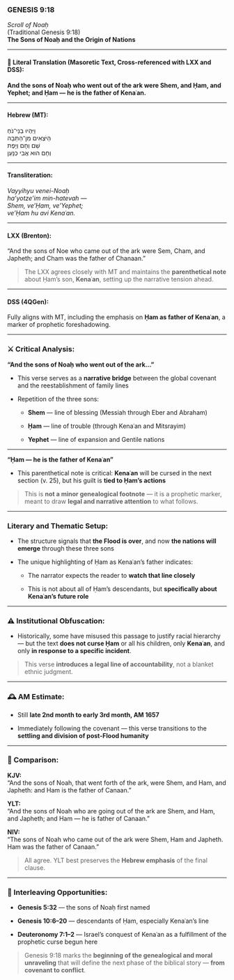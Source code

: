 ### **GENESIS 9:18**

_Scroll of Noaḥ_  
(Traditional Genesis 9:18)  
**The Sons of Noaḥ and the Origin of Nations**

---

#### 📜 Literal Translation (Masoretic Text, Cross-referenced with LXX and DSS):

**And the sons of Noaḥ who went out of the ark were Shem, and Ḥam, and Yephet; and Ḥam — he is the father of Kenaʿan.**

---

#### Hebrew (MT):

וַיִּהְיוּ בְנֵי־נֹחַ  
הַיֹּצְאִים מִן־הַתֵּבָה  
שֵׁם וְחָם וְיָפֶת  
וְחָם הוּא אֲבִי כְנָעַן

---

#### Transliteration:

_Vayyihyu venei-Noaḥ  
ha’yotze’im min-hatevah —  
Shem, ve’Ḥam, ve’Yephet;  
ve’Ḥam hu avi Kenaʿan._

---

#### LXX (Brenton):

“And the sons of Noe who came out of the ark were Sem, Cham, and Japheth; and Cham was the father of Chanaan.”

> The LXX agrees closely with MT and maintains the **parenthetical note** about Ḥam’s son, **Kenaʿan**, setting up the narrative tension ahead.

---

#### DSS (4QGen):

Fully aligns with MT, including the emphasis on **Ḥam as father of Kenaʿan**, a marker of prophetic foreshadowing.

---

### ⚔️ Critical Analysis:

**“And the sons of Noaḥ who went out of the ark…”**

- This verse serves as a **narrative bridge** between the global covenant and the reestablishment of family lines
    
- Repetition of the three sons:
    
    - **Shem** — line of blessing (Messiah through Eber and Abraham)
        
    - **Ḥam** — line of trouble (through Kenaʿan and Mitsrayim)
        
    - **Yephet** — line of expansion and Gentile nations
        

---

**“Ḥam — he is the father of Kenaʿan”**

- This parenthetical note is critical: **Kenaʿan** will be cursed in the next section (v. 25), but his guilt is **tied to Ḥam’s actions**
    

> This is **not a minor genealogical footnote** — it is a prophetic marker, meant to draw **legal and narrative attention** to what follows.

---

### Literary and Thematic Setup:

- The structure signals that **the Flood is over**, and now **the nations will emerge** through these three sons
    
- The unique highlighting of Ḥam as Kenaʿan’s father indicates:
    
    - The narrator expects the reader to **watch that line closely**
        
    - This is not about all of Ḥam’s descendants, but **specifically about Kenaʿan’s future role**
        

---

### ⚠️ Institutional Obfuscation:

- Historically, some have misused this passage to justify racial hierarchy — but the text **does not curse Ḥam** or all his children, only **Kenaʿan**, and only **in response to a specific incident**.
    

> This verse **introduces a legal line of accountability**, not a blanket ethnic judgment.

---

### 🕰️ AM Estimate:

- Still **late 2nd month to early 3rd month, AM 1657**
    
- Immediately following the covenant — this verse transitions to the **settling and division of post-Flood humanity**
    

---

### 📖 Comparison:

**KJV:**  
“And the sons of Noah, that went forth of the ark, were Shem, and Ham, and Japheth: and Ham is the father of Canaan.”

**YLT:**  
“And the sons of Noah who are going out of the ark are Shem, and Ham, and Japheth; and Ham — he is father of Canaan.”

**NIV:**  
“The sons of Noah who came out of the ark were Shem, Ham and Japheth. Ham was the father of Canaan.”

> All agree. YLT best preserves the **Hebrew emphasis** of the final clause.

---

### 🔗 Interleaving Opportunities:

- **Genesis 5:32** — the sons of Noaḥ first named
    
- **Genesis 10:6–20** — descendants of Ḥam, especially Kenaʿan’s line
    
- **Deuteronomy 7:1–2** — Israel’s conquest of Kenaʿan as a fulfillment of the prophetic curse begun here
    

> Genesis 9:18 marks the **beginning of the genealogical and moral unraveling** that will define the next phase of the biblical story — **from covenant to conflict**.